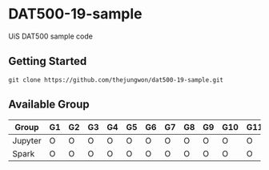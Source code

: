 # DAT500-19-sample
UiS DAT500 sample code

## Getting Started
```
git clone https://github.com/thejungwon/dat500-19-sample.git

```
## Available Group
| Group | G1 | G2 | G3 | G4 | G5 | G6 | G7 | G8 | G9 | G10 | G11 | G12 | G13 | G14 | G15 |
| --- | --- | --- | --- | --- | --- | --- | --- | --- | --- | --- | --- | --- | --- | --- | --- |
| Jupyter | O | O | O | O | O | O | O | O | O | O | O | O | O | O | O |
| Spark | O | O | O | O | O | O | O | O | O | O | O | O | O | O | O |

